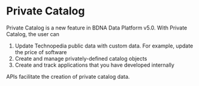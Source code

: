 # Private Catalog

Private Catalog is a new feature in BDNA Data Platform v5.0. With Private Catalog, the user can

1. Update Technopedia public data with custom data. For example, update the price of software
2. Create and manage privately-defined catalog objects
3. Create and track applications that you have developed internally

APIs facilitate the creation of private catalog data. 

